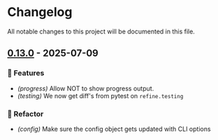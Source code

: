 # Changelog

All notable changes to this project will be documented in this file.

## [0.13.0](https://github.com/s0undt3ch/refine/releases/tag/0.13.0) - 2025-07-09

### 🚀 Features

- *(progress)* Allow NOT to show progress output.
- *(testing)* We now get diff's from pytest on `refine.testing`

### 🚜 Refactor

- *(config)* Make sure the config object gets updated with CLI options

